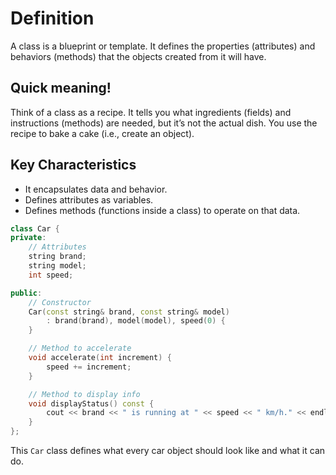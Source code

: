 # Definition
A class is a blueprint or template. It defines the properties (attributes) and behaviors (methods) that the objects created from it will have.

## Quick meaning!
Think of a class as a recipe. It tells you what ingredients (fields) and instructions (methods) are needed, but it’s not the actual dish. You use the recipe to bake a cake (i.e., create an object).

## Key Characteristics
- It encapsulates data and behavior.
- Defines attributes as variables.
- Defines methods (functions inside a class) to operate on that data.

```cpp
class Car {
private:
    // Attributes
    string brand;
    string model;
    int speed;

public:
    // Constructor
    Car(const string& brand, const string& model) 
        : brand(brand), model(model), speed(0) {
    }

    // Method to accelerate
    void accelerate(int increment) {
        speed += increment;
    }

    // Method to display info
    void displayStatus() const {
        cout << brand << " is running at " << speed << " km/h." << endl;
    }
};
```
This ```Car``` class defines what every car object should look like and what it can do.
